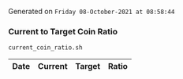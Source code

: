Generated on `Friday 08-October-2021 at 08:58:44`

### Current to Target Coin Ratio
`current_coin_ratio.sh`

Date|Current|Target|Ratio
---|---|---|---
